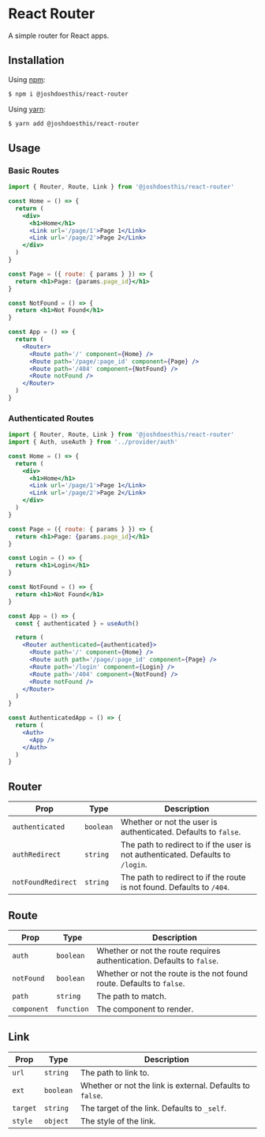 # React Router

A simple router for React apps.

## Installation

Using [npm](https://www.npmjs.com/):

```sh
$ npm i @joshdoesthis/react-router
```

Using [yarn](https://yarnpkg.com/):

```sh
$ yarn add @joshdoesthis/react-router
```

## Usage

### Basic Routes

```jsx
import { Router, Route, Link } from '@joshdoesthis/react-router'

const Home = () => {
  return (
    <div>
      <h1>Home</h1>
      <Link url='/page/1'>Page 1</Link>
      <Link url='/page/2'>Page 2</Link>
    </div>
  )
}

const Page = ({ route: { params } }) => {
  return <h1>Page: {params.page_id}</h1>
}

const NotFound = () => {
  return <h1>Not Found</h1>
}

const App = () => {
  return (
    <Router>
      <Route path='/' component={Home} />
      <Route path='/page/:page_id' component={Page} />
      <Route path='/404' component={NotFound} />
      <Route notFound />
    </Router>
  )
}
```

### Authenticated Routes

```jsx
import { Router, Route, Link } from '@joshdoesthis/react-router'
import { Auth, useAuth } from '../provider/auth'

const Home = () => {
  return (
    <div>
      <h1>Home</h1>
      <Link url='/page/1'>Page 1</Link>
      <Link url='/page/2'>Page 2</Link>
    </div>
  )
}

const Page = ({ route: { params } }) => {
  return <h1>Page: {params.page_id}</h1>
}

const Login = () => {
  return <h1>Login</h1>
}

const NotFound = () => {
  return <h1>Not Found</h1>
}

const App = () => {
  const { authenticated } = useAuth()

  return (
    <Router authenticated={authenticated}>
      <Route path='/' component={Home} />
      <Route auth path='/page/:page_id' component={Page} />
      <Route path='/login' component={Login} />
      <Route path='/404' component={NotFound} />
      <Route notFound />
    </Router>
  )
}

const AuthenticatedApp = () => {
  return (
    <Auth>
      <App />
    </Auth>
  )
}
```

## Router

| Prop               | Type      | Description                                                                     |
| ------------------ | --------- | ------------------------------------------------------------------------------- |
| `authenticated`    | `boolean` | Whether or not the user is authenticated. Defaults to `false`.                  |
| `authRedirect`     | `string`  | The path to redirect to if the user is not authenticated. Defaults to `/login`. |
| `notFoundRedirect` | `string`  | The path to redirect to if the route is not found. Defaults to `/404`.          |

## Route

| Prop        | Type       | Description                                                            |
| ----------- | ---------- | ---------------------------------------------------------------------- |
| `auth`      | `boolean`  | Whether or not the route requires authentication. Defaults to `false`. |
| `notFound`  | `boolean`  | Whether or not the route is the not found route. Defaults to `false`.  |
| `path`      | `string`   | The path to match.                                                     |
| `component` | `function` | The component to render.                                               |

## Link

| Prop     | Type      | Description                                               |
| -------- | --------- | --------------------------------------------------------- |
| `url`    | `string`  | The path to link to.                                      |
| `ext`    | `boolean` | Whether or not the link is external. Defaults to `false`. |
| `target` | `string`  | The target of the link. Defaults to `_self`.              |
| `style`  | `object`  | The style of the link.                                    |
